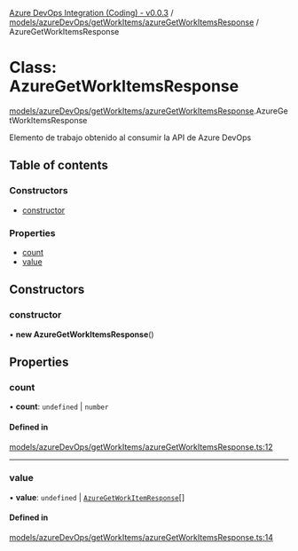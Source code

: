 [Azure DevOps Integration (Coding) - v0.0.3](../README.md) / [models/azureDevOps/getWorkItems/azureGetWorkItemsResponse](../modules/models_azureDevOps_getWorkItems_azureGetWorkItemsResponse.md) / AzureGetWorkItemsResponse

# Class: AzureGetWorkItemsResponse

[models/azureDevOps/getWorkItems/azureGetWorkItemsResponse](../modules/models_azureDevOps_getWorkItems_azureGetWorkItemsResponse.md).AzureGetWorkItemsResponse

Elemento de trabajo obtenido al consumir la API de Azure DevOps

## Table of contents

### Constructors

- [constructor](models_azureDevOps_getWorkItems_azureGetWorkItemsResponse.AzureGetWorkItemsResponse.md#constructor)

### Properties

- [count](models_azureDevOps_getWorkItems_azureGetWorkItemsResponse.AzureGetWorkItemsResponse.md#count)
- [value](models_azureDevOps_getWorkItems_azureGetWorkItemsResponse.AzureGetWorkItemsResponse.md#value)

## Constructors

### constructor

• **new AzureGetWorkItemsResponse**()

## Properties

### count

• **count**: `undefined` \| `number`

#### Defined in

[models/azureDevOps/getWorkItems/azureGetWorkItemsResponse.ts:12](https://github.com/jeysgar1/azure-devops-api-kms/blob/71b51ad/src/models/azureDevOps/getWorkItems/azureGetWorkItemsResponse.ts#L12)

___

### value

• **value**: `undefined` \| [`AzureGetWorkItemResponse`](models_azureDevOps_getWorkItems_azureGetWorkItemResponse.AzureGetWorkItemResponse.md)[]

#### Defined in

[models/azureDevOps/getWorkItems/azureGetWorkItemsResponse.ts:14](https://github.com/jeysgar1/azure-devops-api-kms/blob/71b51ad/src/models/azureDevOps/getWorkItems/azureGetWorkItemsResponse.ts#L14)
